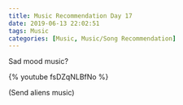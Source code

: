 ```yaml
---
title: Music Recommendation Day 17
date: 2019-06-13 22:02:51
tags: Music
categories: [Music, Music/Song Recommendation]
---
```


Sad mood music?

{% youtube fsDZqNLBfNo %}

(Send aliens music)
